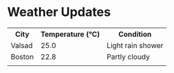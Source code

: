 # Weather Updates

<!-- WEATHER-UPDATE-START -->
<table><tr><th>City</th><th>Temperature (°C)</th><th>Condition</th></tr><tr><td>Valsad</td><td>25.0</td><td>Light rain shower</td></tr><tr><td>Boston</td><td>22.8</td><td>Partly cloudy</td></tr><tr><td></td><td></td><td></td></tr></table>
<!-- WEATHER-UPDATE-END -->

